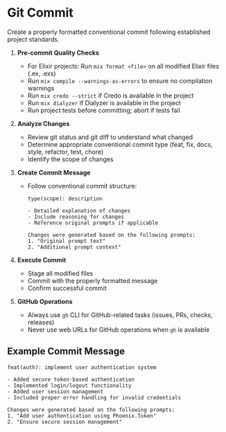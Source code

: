 # Git Commit

Create a properly formatted conventional commit following established project standards.

1. **Pre-commit Quality Checks**
   - For Elixir projects: Run `mix format <file>` on all modified Elixir files (.ex, .exs)
   - Run `mix compile --warnings-as-errors` to ensure no compilation warnings
   - Run `mix credo --strict` if Credo is available in the project
   - Run `mix dialyzer` if Dialyzer is available in the project
   - Run project tests before committing; abort if tests fail

2. **Analyze Changes**
   - Review git status and git diff to understand what changed
   - Determine appropriate conventional commit type (feat, fix, docs, style, refactor, test, chore)
   - Identify the scope of changes

3. **Create Commit Message**
   - Follow conventional commit structure:
     ```
     type(scope): description
     
     - Detailed explanation of changes
     - Include reasoning for changes
     - Reference original prompts if applicable
     
     Changes were generated based on the following prompts:
     1. "Original prompt text"
     2. "Additional prompt context"
     ```

4. **Execute Commit**
   - Stage all modified files
   - Commit with the properly formatted message
   - Confirm successful commit

5. **GitHub Operations**
   - Always use `gh` CLI for GitHub-related tasks (issues, PRs, checks, releases)
   - Never use web URLs for GitHub operations when `gh` is available

## Example Commit Message

```
feat(auth): implement user authentication system

- Added secure token-based authentication
- Implemented login/logout functionality
- Added user session management
- Included proper error handling for invalid credentials

Changes were generated based on the following prompts:
1. "Add user authentication using Phoenix.Token"
2. "Ensure secure session management"
```